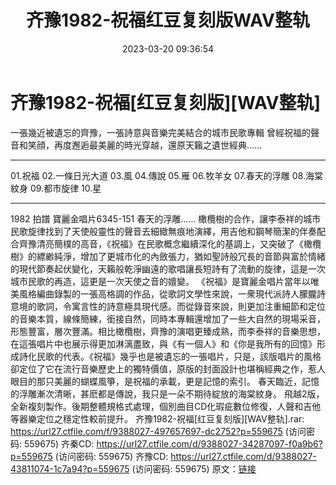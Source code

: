 ﻿---
title: 齐豫1982-祝福红豆复刻版WAV整轨
date: 2023-03-20 09:36:54
categories: WAV车载音乐、镜像
tags: 华语中文
---
# 齐豫1982-祝福[红豆复刻版][WAV整轨]

一張幾近被遺忘的齊豫，一張詩意與音樂完美結合的城市民歌專輯
曾經祝福的聲音和笑顔，再度邂逅最美麗的時光穿越，還原天籟之遺世經典……
________________________
01.祝福
02.一條日光大道
03.風
04.傳說
05.雁
06.牧羊女
07.春天的浮雕
08.海棠紋身
09.都市旋律
10.星
________________________
1982 拍譜 寶麗金唱片6345-151
春天的浮雕……
橄欖樹的合作，讓李泰祥的城市民歌旋律找到了天使般靈性的聲音去細緻無痕地演繹，用吉他和鋼琴簡潔的伴奏配合齊豫清亮簡樸的高音，《祝福》在民歌概念繼續深化的基調上，又突破了《橄欖樹》的縹緲純淨，增加了更城市化的內斂張力，猶如聖詩般冗長的音節與富於情緒的現代節奏起伏變化，天籟般乾淨幽遠的歌唱讓長短詩有了流動的旋律，這是一次城市民歌的再造，這更是一次天使之音的嬗變。
《祝福》是寶麗金唱片當年以唯美風格編曲錄製的一張高格調的作品，從歌詞文學性來說，一衆現代派詩人朦朧詩意境的歌詞，令寓言性的詩意極具現代感。而從錄音來說，則更加注重細節和定位的音樂本質，線條簡練，銜接自然，同時本專輯還增加了一些大自然的現場采音，形態豐富，層次豐滿。相比橄欖樹，齊豫的演唱更臻成熟，而李泰祥的音樂思想，在這張唱片中也展示得更加淋漓盡致，與《有一個人》和《你是我所有的回憶》形成詩化民歌的代表。《祝福》幾乎也是被遺忘的一張唱片，只是，該版唱片的風格卻定位了它在流行音樂歷史上的獨特價值，原版的封面設計也堪稱經典之作，惹人眼目的那只美麗的蝴蝶風箏，是祝福的承載，更是記憶的索引。
春天臨近，記憶的浮雕漸次清晰，甚麽都是傳說，我只是一朵不期待綻放的海棠紋身。
飛越2版，全新複刻製作。後期整體規格式處理，個別曲目CD化瑕疵數位修復，人聲和吉他等器樂定位之穩定性較前提升。
齐豫1982-祝福[红豆复刻版][WAV整轨].rar: https://url27.ctfile.com/f/9388027-497657697-dc2752?p=559675
(访问密码: 559675)
齐秦CD: https://url27.ctfile.com/d/9388027-34287097-f0a9b6?p=559675
(访问密码: 559675)
齐豫CD: https://url27.ctfile.com/d/9388027-43811074-1c7a94?p=559675
(访问密码: 559675)
原文：[链接](https://blog.sina.com.cn/s/blog_1647c7e760103111t.html)